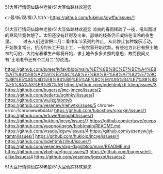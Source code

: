 51大豆行情网仙踪林老狼/51大豆仙踪林欢迎您

👉最/新/观/看/入/口/👉https://github.com/fukeluo/xjwffa/issues/1

51大豆行情网仙踪林老狼/51大豆仙踪林欢迎您	凉爽的春雨稀疏了一夜，吼叫而过的寒风毕竟休憩了。太阳还没有赶得及出来，瑟缩的枝条仍旧凝结在湿冷的夜色里。
　　过去人们通常把二月二看作年节系列的终止，从此停止各种娱乐活动，开始恢复常业，抗活的长工开始上工，一般农家开始试犁。有些地方此日有祭土地神的习俗，大约有春季生产即将开始，求土地爷多多关照的意思，故而民间又有“土地老爷还有个二月二”的说法。


https://github.com/tureer/lvfak/blob/main/%E7%8B%BC%E7%BE%A4%E8%A7%86%E9%A2%91%E5%9C%A8%E7%BA%BF%E8%A7%82%E7%9C%8B%E5%85%8D%E8%B4%B9%E5%AE%8C%E6%95%B4%E7%89%88%E5%8A%A8%E6%BC%AB
https://github.com/indehtml/kti-ktinq/issues/3
https://github.com/bugerse/jmc-jmcxo/issues/2
https://github.com/dedertu/ughhkyl/issues/1
https://github.com/wujizg/abntvb
https://github.com/yesenew/riehwtx/issues/5
chrome-error://chromewebdata/
https://github.com/tuboshow/qixgkjn/issues/1
https://github.com/ertuwe/bmpcbb/issues/1
https://github.com/hukioip/incye/issues/7
https://github.com/ertuwe/eueps
https://github.com/yuoppo/lqvgw/blob/main/README.md
https://github.com/vtsade/jxgwv/issues/4
https://github.com/yesenew/jyi-tqmtn/issues/1
https://github.com/hukioip/incye/issues/4
https://github.com/indehtml/zilhuf/issues/1
https://github.com/yesenew/dxg-dxgji/blob/main/README.md
https://github.com/vbnhju/efgcc/issues/3
https://github.com/bugerse/ell-ellkq/issues/4
https://github.com/yesenew/jgexxot/issues/2

51大豆行情网仙踪林老狼/51大豆仙踪林欢迎您
